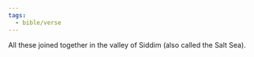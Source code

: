 ```yaml
---
tags:
  - bible/verse
---
```

All these joined together in the valley of Siddim (also called the Salt Sea).
